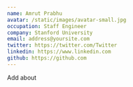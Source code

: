 ```yaml
---
name: Amrut Prabhu
avatar: /static/images/avatar-small.jpg
occupation: Staff Engineer
company: Stanford University
email: address@yoursite.com
twitter: https://twitter.com/Twitter
linkedin: https://www.linkedin.com
github: https://github.com
---
```


Add about
